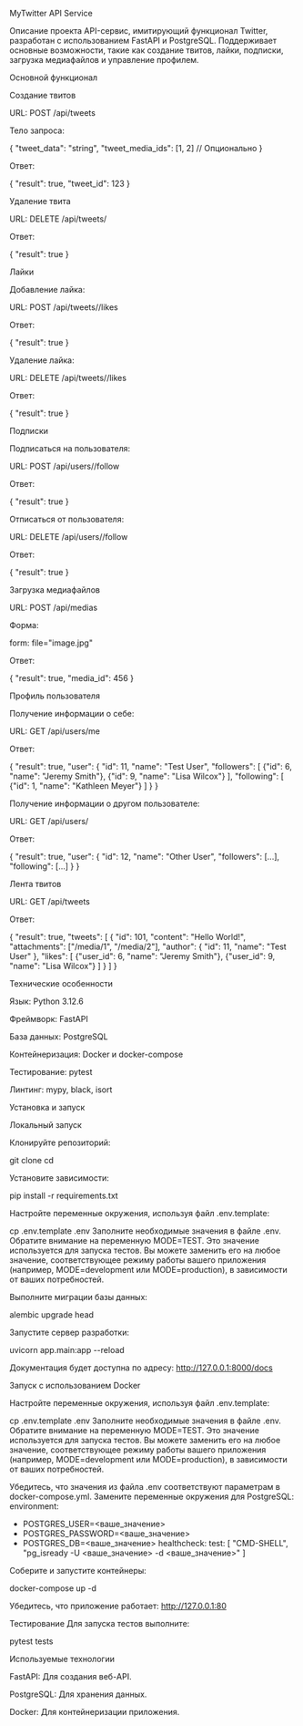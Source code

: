MyTwitter API Service


Описание проекта
API-сервис, имитирующий функционал Twitter, разработан с использованием FastAPI и PostgreSQL. Поддерживает основные
возможности, такие как создание твитов, лайки, подписки, загрузка медиафайлов и управление профилем.


Основной функционал


Создание твитов


URL: POST /api/tweets


Тело запроса:

{
  "tweet_data": "string",
  "tweet_media_ids": [1, 2] // Опционально
}

Ответ:

{
  "result": true,
  "tweet_id": 123
}

Удаление твита


URL: DELETE /api/tweets/<id>


Ответ:

{
  "result": true
}

Лайки


Добавление лайка:


URL: POST /api/tweets/<id>/likes


Ответ:

{
  "result": true
}

Удаление лайка:


URL: DELETE /api/tweets/<id>/likes


Ответ:

{
  "result": true
}

Подписки


Подписаться на пользователя:


URL: POST /api/users/<id>/follow


Ответ:

{
  "result": true
}

Отписаться от пользователя:


URL: DELETE /api/users/<id>/follow


Ответ:

{
  "result": true
}

Загрузка медиафайлов


URL: POST /api/medias


Форма:

form: file="image.jpg"

Ответ:

{
  "result": true,
  "media_id": 456
}

Профиль пользователя


Получение информации о себе:


URL: GET /api/users/me


Ответ:

{
  "result": true,
  "user": {
    "id": 11,
    "name": "Test User",
    "followers": [
      {"id": 6, "name": "Jeremy Smith"},
      {"id": 9, "name": "Lisa Wilcox"}
    ],
    "following": [
      {"id": 1, "name": "Kathleen Meyer"}
    ]
  }
}

Получение информации о другом пользователе:


URL: GET /api/users/<id>


Ответ:

{
  "result": true,
  "user": {
    "id": 12,
    "name": "Other User",
    "followers": [...],
    "following": [...]
  }
}

Лента твитов


URL: GET /api/tweets


Ответ:

{
  "result": true,
  "tweets": [
    {
      "id": 101,
      "content": "Hello World!",
      "attachments": ["/media/1", "/media/2"],
      "author": {
        "id": 11,
        "name": "Test User"
      },
      "likes": [
        {"user_id": 6, "name": "Jeremy Smith"},
        {"user_id": 9, "name": "Lisa Wilcox"}
      ]
    }
  ]
}

Технические особенности


Язык: Python 3.12.6

Фреймворк: FastAPI

База данных: PostgreSQL

Контейнеризация: Docker и docker-compose

Тестирование: pytest

Линтинг: mypy, black, isort


Установка и запуск

Локальный запуск


Клонируйте репозиторий:

git clone <repository-url>
cd <repository-folder>

Установите зависимости:

pip install -r requirements.txt

Настройте переменные окружения, используя файл .env.template:

cp .env.template .env
Заполните необходимые значения в файле .env. Обратите внимание на переменную MODE=TEST. Это значение используется
для запуска тестов. Вы можете заменить его на любое значение, соответствующее режиму работы вашего приложения (например,
MODE=development или MODE=production), в зависимости от ваших потребностей.


Выполните миграции базы данных:

alembic upgrade head

Запустите сервер разработки:

uvicorn app.main:app --reload

Документация будет доступна по адресу: http://127.0.0.1:8000/docs



Запуск с использованием Docker


Настройте переменные окружения, используя файл .env.template:

cp .env.template .env
Заполните необходимые значения в файле .env. Обратите внимание на переменную MODE=TEST. Это значение используется
для запуска тестов. Вы можете заменить его на любое значение, соответствующее режиму работы вашего приложения (например,
MODE=development или MODE=production), в зависимости от ваших потребностей.


Убедитесь, что значения из файла .env соответствуют параметрам в docker-compose.yml. Замените переменные окружения
для PostgreSQL:
environment:

  - POSTGRES_USER=<ваше_значение>
  - POSTGRES_PASSWORD=<ваше_значение>
  - POSTGRES_DB=<ваше_значение>
healthcheck:
  test: [ "CMD-SHELL", "pg_isready -U <ваше_значение> -d <ваше_значение>" ]

Соберите и запустите контейнеры:

docker-compose up -d

Убедитесь, что приложение работает: http://127.0.0.1:80



Тестирование
Для запуска тестов выполните:

pytest tests

Используемые технологии


FastAPI: Для создания веб-API.

PostgreSQL: Для хранения данных.

Docker: Для контейнеризации приложения.
